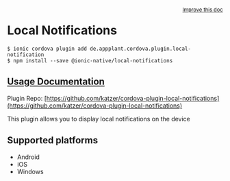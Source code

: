 <a style="float:right;font-size:12px;" href="http://github.com/ionic-team/ionic-native/edit/master/src/@ionic-native/plugins/local-notifications/index.ts#L96">
  Improve this doc
</a>

# Local Notifications

```
$ ionic cordova plugin add de.appplant.cordova.plugin.local-notification
$ npm install --save @ionic-native/local-notifications
```

## [Usage Documentation](https://ionicframework.com/docs/native/local-notifications/)

Plugin Repo: [https://github.com/katzer/cordova-plugin-local-notifications](https://github.com/katzer/cordova-plugin-local-notifications)

This plugin allows you to display local notifications on the device

## Supported platforms
- Android
- iOS
- Windows



